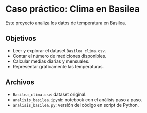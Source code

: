 # Caso práctico: Clima en Basilea

Este proyecto analiza los datos de temperatura en Basilea.

## Objetivos
- Leer y explorar el dataset `Basilea_clima.csv`.
- Contar el número de mediciones disponibles.
- Calcular medias diarias y mensuales.
- Representar gráficamente las temperaturas.

## Archivos
- `Basilea_clima.csv`: dataset original.
- `analisis_basilea.ipynb`: notebook con el análisis paso a paso.
- `analisis_basilea.py`: versión del código en script de Python.
